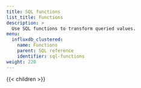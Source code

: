```yaml
---
title: SQL functions
list_title: Functions
description: >
  Use SQL functions to transform queried values.
menu:
  influxdb_clustered:
    name: Functions
    parent: SQL reference
    identifier: sql-functions
weight: 220
---
```


{{< children >}}